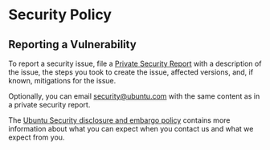 # Security Policy 

## Reporting a Vulnerability

To report a security issue, file a [Private Security Report](https://github.com/Canonical/chisel/security/advisories/new) with a description of the issue, the steps you took to create the issue, affected versions, and, if known, mitigations for the issue.

Optionally, you can email [security@ubuntu.com](mailto:security@ubuntu.com) with the same content as in a private security report.

The [Ubuntu Security disclosure and embargo policy](https://ubuntu.com/security/disclosure-policy) contains more information about what you can expect when you contact us and what we expect from you.
